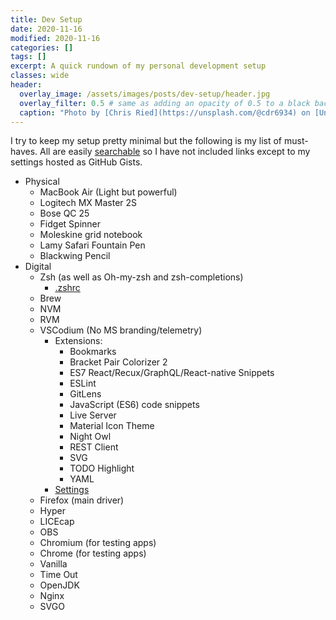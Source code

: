 ```yaml
---
title: Dev Setup
date: 2020-11-16
modified: 2020-11-16
categories: []
tags: []
excerpt: A quick rundown of my personal development setup
classes: wide
header:
  overlay_image: /assets/images/posts/dev-setup/header.jpg
  overlay_filter: 0.5 # same as adding an opacity of 0.5 to a black background
  caption: "Photo by [Chris Ried](https://unsplash.com/@cdr6934) on [Unsplash](https://unsplash.com)"
---
```


I try to keep my setup pretty minimal but the following is my list of must-haves. All are easily [searchable](https://startpage.com) so I have not included links except to my settings hosted as GitHub Gists.

* Physical
  * MacBook Air (Light but powerful)
  * Logitech MX Master 2S
  * Bose QC 25
  * Fidget Spinner
  * Moleskine grid notebook
  * Lamy Safari Fountain Pen
  * Blackwing Pencil
* Digital
  * Zsh (as well as Oh-my-zsh and zsh-completions)
    * [.zshrc](https://gist.github.com/StephenCavender/91a3243a8b26d14f3ae6d0b747d2bba3)
  * Brew
  * NVM
  * RVM
  * VSCodium (No MS branding/telemetry)
    * Extensions:
      * Bookmarks
      * Bracket Pair Colorizer 2
      * ES7 React/Recux/GraphQL/React-native Snippets
      * ESLint
      * GitLens
      * JavaScript (ES6) code snippets
      * Live Server
      * Material Icon Theme
      * Night Owl
      * REST Client
      * SVG
      * TODO Highlight
      * YAML
    * [Settings](https://gist.github.com/StephenCavender/f821dd072238ba388d86da38903e8fc8)
  * Firefox (main driver)
  * Hyper
  * LICEcap
  * OBS
  * Chromium (for testing apps)
  * Chrome (for testing apps)
  * Vanilla
  * Time Out
  * OpenJDK
  * Nginx
  * SVGO
